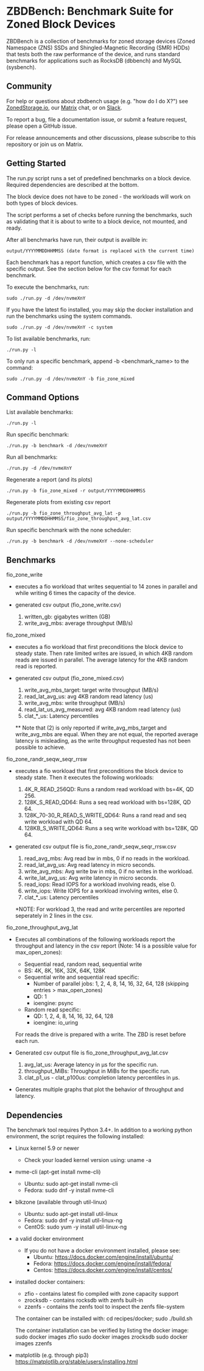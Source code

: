 # ZBDBench: Benchmark Suite for Zoned Block Devices

ZBDBench is a collection of benchmarks for zoned storage devices (Zoned Namespace (ZNS) SSDs and Shingled-Magnetic Recording (SMR) HDDs) that tests both the raw performance of the device, and runs standard benchmarks for applications such as RocksDB (dbbench) and MySQL (sysbench).

Community
---------
For help or questions about zbdbench usage (e.g. "how do I do X?") see [ZonedStorage.io](https://zonedstorage.io), our [Matrix](https://app.element.io/#/room/#zonedstorage-general:matrix.org) chat, or on [Slack](https://join.slack.com/t/zonedstorage/shared_invite/zt-uyfut5xe-nKajp9YRnEWqiD4X6RkTFw).


To report a bug, file a documentation issue, or submit a feature request, please open a GitHub issue.

For release announcements and other discussions, please subscribe to this repository or join us on Matrix.


Getting Started
---------------

The run.py script runs a set of predefined benchmarks on a block device. Required dependencies are described at the bottom.

The block device does not have to be zoned - the workloads will work
on both types of block devices.

The script performs a set of checks before running the benchmarks, such as
validating that it is about to write to a block device, not mounted, and ready.

After all benchmarks have run, their output is availble in:

    output/YYYYMMDDHHMMSS (date format is replaced with the current time)

Each benchmark has a report function, which creates a csv file with the
specific output. See the section below for the csv format for each benchmark.

To execute the benchmarks, run:

    sudo ./run.py -d /dev/nvmeXnY

If you have the latest fio installed, you may skip the docker installation and
run the benchmarks using the system commands.

    sudo ./run.py -d /dev/nvmeXnY -c system

To list available benchmarks, run:

    ./run.py -l

To only run a specific benchmark, append -b <benchmark_name> to the command:

    sudo ./run.py -d /dev/nvmeXnY -b fio_zone_mixed

Command Options
---------------

List available benchmarks:

    ./run.py -l

Run specific benchmark:

    ./run.py -b benchmark -d /dev/nvmeXnY

Run all benchmarks:

    ./run.py -d /dev/nvmeXnY

Regenerate a report (and its plots)

    ./run.py -b fio_zone_mixed -r output/YYYYMMDDHHMMSS

Regenerate plots from existing csv report

    ./run.py -b fio_zone_throughput_avg_lat -p output/YYYYMMDDHHMMSS/fio_zone_throughput_avg_lat.csv

Run specific benchmark with the none scheduler:

    ./run.py -b benchmark -d /dev/nvmeXnY --none-scheduler

Benchmarks
----------

fio_zone_write
  - executes a fio workload that writes sequential to 14 zones in parallel and
    while writing 6 times the capacity of the device.

  - generated csv output (fio_zone_write.csv)
    1. written_gb: gigabytes written (GB)
    2. write_avg_mbs: average throughput (MB/s)

fio_zone_mixed
  - executes a fio workload that first preconditions the block device to steady
    state. Then rate limited writes are issued, in which 4KB random reads
    are issued in parallel. The average latency for the 4KB random read is
    reported.

  - generated csv output (fio_zone_mixed.csv)
    1. write_avg_mbs_target: target write throughput (MB/s)
    2. read_lat_avg_us: avg 4KB random read latency (us)
    3. write_avg_mbs: write throughput (MB/s)
    4. read_lat_us_avg_measured: avg 4KB random read latency (us)
    5. clat_*_us: Latency percentiles

    ** Note that (2) is only reported if write_avg_mbs_target and write_avg_mbs
       are equal. When they are not equal, the reported average latency is
       misleading, as the write throughput requested has not been possible to
       achieve.

fio_zone_randr_seqw_seqr_rrsw
  - executes a fio workload that first preconditions the block device to steady
    state. Then it executes the following workloads:
    1. 4K_R_READ_256QD: Runs a random read workload with bs=4K, QD 256.
    2. 128K_S_READ_QD64: Runs a seq read workload with bs=128K, QD 64.
    3. 128K_70-30_R_READ_S_WRITE_QD64: Runs a rand read and seq write workload
                                       with QD 64.
    4. 128KB_S_WRITE_QD64: Runs a seq write workload with bs=128K, QD 64.

  - generated csv output file is fio_zone_randr_seqw_seqr_rrsw.csv
    1. read_avg_mbs: Avg read bw in mbs, 0 if no reads in the workload.
    2. read_lat_avg_us: Avg read latency in micro seconds.
    3. write_avg_mbs: Avg write bw in mbs, 0 if no writes in the workload.
    4. write_lat_avg_us: Avg write latency in micro seconds.
    5. read_iops: Read IOPS for a workload involving reads, else 0.
    6. write_iops: Write IOPS for a workload involving writes, else 0.
    7. clat_*_us: Latency percentiles

    *NOTE: For workload 3, the read and write percentiles are reported
           seperately in 2 lines in the csv.

fio_zone_throughput_avg_lat
  - Executes all combinations of the following workloads report the throughput
    and latency in the csv report (Note: 14 is a possible value for max_open_zones):
      - Sequential read, random read, sequential write
      - BS: 4K, 8K, 16K, 32K, 64K, 128K
      - Sequential write and sequential read specific:
        - Number of parallel jobs: 1, 2, 4, 8, 14, 16, 32, 64, 128 (skipping entries > max_open_zones)
        - QD: 1
        - ioengine: psync
      - Random read specific:
        - QD: 1, 2, 4, 8, 14, 16, 32, 64, 128
        - ioengine: io_uring

    For reads the drive is prepared with a write. The ZBD is reset before each
    run.

  - Generated csv output file is fio_zone_throughput_avg_lat.csv
    1. avg_lat_us: Average latency in µs for the specific run.
    2. throughput_MiBs: Throughput in MiBs for the specific run.
    3. clat_p1_us - clat_p100us: completion latency percentiles in µs.

  - Generates multiple graphs that plot the behavior of throughput and latency.

Dependencies
------------

The benchmark tool requires Python 3.4+. In addition to a working python
environment, the script requires the following installed:

 - Linux kernel 5.9 or newer
   - Check your loaded kernel version using:
     uname -a

 - nvme-cli (apt-get install nvme-cli)
   - Ubuntu: sudo apt-get install nvme-cli
   - Fedora: sudo dnf -y install nvme-cli

 - blkzone (available through util-linux)
   - Ubuntu: sudo apt-get install util-linux
   - Fedora: sudo dnf -y install util-linux-ng
   - CentOS: sudo yum -y install util-linux-ng

 - a valid docker environment
   - If you do not have a docker environment installed, please see:
     - Ubuntu: https://docs.docker.com/engine/install/ubuntu/
     - Fedora: https://docs.docker.com/engine/install/fedora/
     - Centos: https://docs.docker.com/engine/install/centos/

 - installed docker containers:
   - zfio - contains latest fio compiled with zone capacity support
   - zrocksdb - contains rocksdb with zenfs built-in
   - zzenfs - contains the zenfs tool to inspect the zenfs file-system

   The container can be installed with:
     cd recipes/docker; sudo ./build.sh

   The container installation can be verified by listing the docker image:
     sudo docker images zfio
     sudo docker images zrocksdb
     sudo docker images zzenfs

  - matplotlib (e.g. through pip3)
      https://matplotlib.org/stable/users/installing.html
